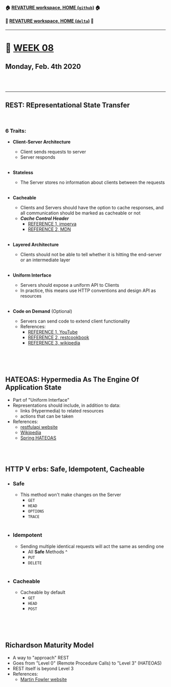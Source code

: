 #### :house: [REVATURE workspace, HOME (`github`)](https://github.com/joedonline/REVATURE__workspace)  :house:
#### :house_with_garden: [REVATURE workspace, HOME (`delta`)](https://github.com/deltachannel/REVATURE__workspace) :house_with_garden:
---
# :calendar: [WEEK 08](https://github.com/joedonline/REVATURE__workspace/tree/master/WEEK__08)
## Monday, Feb. 4th 2020

<br><br>

---
## REST: REpresentational State Transfer

<br>

### 6 Traits:
- **Client-Server Architecture**
  * Client sends requests to server
  * Server responds
    <br><br>

- **Stateless**
  * The Server stores no information about clients between the requests
    <br><br>

- **Cacheable**
  * Clients and Servers should have the option to cache responses, and all communication should be marked as cacheable or not
  * ***Cache Control Header***
    - [REFERENCE 1, imperva](https://www.imperva.com/learn/performance/cache-control/)
    - [REFERENCE 2, MDN](https://developer.mozilla.org/en-US/docs/Web/HTTP/Headers/Cache-Control)
    <br><br>

- **Layered Architecture**
  * Clients should not be able to tell whether it is hitting the end-server or an intermediate layer
    <br><br>

- **Uniform Interface**
  * Servers should expose a uniform API to Clients
  * In practice, this means use HTTP conventions and design API as resources
    <br><br>

- **Code on Demand** (Optional)
  * Servers can send code to extend client functionality
  * References:
    - [REFERENCE 1, YouTube](https://www.youtube.com/watch?v=0CKRkvFN7jg)
    - [REFERENCE 2, restcookbook](http://restcookbook.com/Basics/codeondemand/)
    - [REFERENCE 3, wikipedia](https://en.wikipedia.org/wiki/Code_on_demand)

<br><br><br>

## HATEOAS: Hypermedia As The Engine Of Application State
- Part of "Uniform Interface"
- Representations should include, in addition to data: 
  * links (Hypermedia) to related resources
  * actions that can be taken
- References:
  * [restfulapi website](https://restfulapi.net/hateoas/)
  * [Wikipedia](https://en.wikipedia.org/wiki/HATEOAS)
  * [Spring HATEOAS](https://spring.io/projects/spring-hateoas)

<br><br>

## HTTP V erbs: Safe, Idempotent, Cacheable
- ### Safe
  * This method won't make changes on the Server
    - `GET`
    - `HEAD`
    - `OPTIONS`
    - `TRACE`
      <br><br>

- ### Idempotent
  * Sending multiple identical requests will act the same as sending one
    - All **Safe** Methods ^
    - `PUT`
    - `DELETE`
      <br><br>

- ### Cacheable
  * Cacheable by default
    - `GET`
    - `HEAD`
    - `POST`

<br><br><br>

## Richardson Maturity Model
- A way to "approach" REST
- Goes from "Level 0" (Remote Procedure Calls) to "Level 3" (HATEOAS)
- REST itself is beyond Level 3
- References:
  * [Martin Fowler website](https://martinfowler.com/articles/richardsonMaturityModel.html)

<br><br><br>
